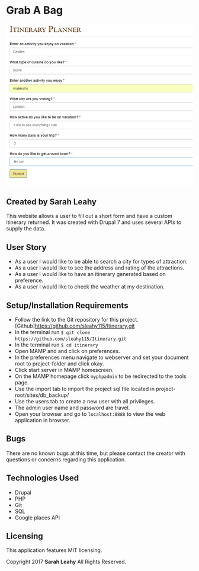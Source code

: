 # Grab A Bag

![ScreenShot](Screenshot1.png)

## Created by Sarah Leahy

  This website allows a user to fill out a short form and have a custom itinerary returned. It was created with Drupal 7 and uses several APIs to supply the data.

## User Story

* As a user I would like to be able to search a city for types of attraction.
* As a user I would like to see the address and rating of the attractions.  
* As a user I would like to have an itinerary generated based on preference.
* As a user I would like to check the weather at my destination.

## Setup/Installation Requirements

  * Follow the link to the Git repository for this project. [Github]https://github.com/sleahy115/Itinerary.git
  * In the terminal run `$ git clone https://github.com/sleahy115/Itinerary.git`
  * In the terminal run `$ cd itinerary`
  * Open MAMP and and click on preferences.
  * In the preferences menu navigate to webserver and set your document root to project-folder and click okay.
  * Click start server in MAMP homescreen.
  * On the MAMP homepage click `myphpadmin` to be redirected to the tools page.
  * Use the import tab to import the project sql file located in project-root/sites/db_backup/
  * Use the users tab to create a new user with all privileges.
  * The admin user name and password are travel.
  * Open your browser and go to `localhost:8888` to view the web application in browser.

## Bugs

There are no known bugs at this time, but please contact the creator with questions or concerns regarding this application.

## Technologies Used
* Drupal
* PHP
* Git
* SQL
* Google places API

## Licensing
This application features MIT licensing.

Copyright 2017 **Sarah Leahy** All Rights Reserved.
